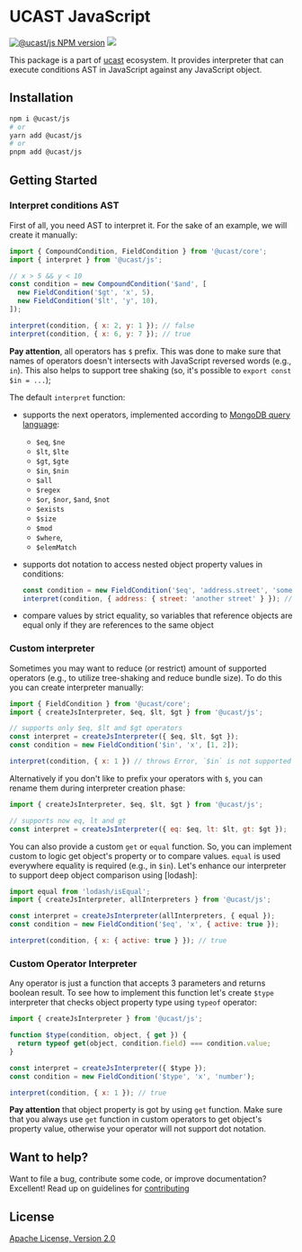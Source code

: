 # UCAST JavaScript

[![@ucast/js NPM version](https://badge.fury.io/js/%40ucast%2Fjs.svg)](https://badge.fury.io/js/%40ucast%2Fjs)
[![](https://img.shields.io/npm/dm/%40ucast%2Fjs.svg)](https://www.npmjs.com/package/%40ucast%2Fjs)

This package is a part of [ucast] ecosystem. It provides interpreter that can execute conditions AST in JavaScript against any JavaScript object.

[ucast]: https://github.com/stalniy/ucast

## Installation

```sh
npm i @ucast/js
# or
yarn add @ucast/js
# or
pnpm add @ucast/js
```

## Getting Started

### Interpret conditions AST

First of all, you need AST to interpret it. For the sake of an example, we will create it manually:

```js
import { CompoundCondition, FieldCondition } from '@ucast/core';
import { interpret } from '@ucast/js';

// x > 5 && y < 10
const condition = new CompoundCondition('$and', [
  new FieldCondition('$gt', 'x', 5),
  new FieldCondition('$lt', 'y', 10),
]);

interpret(condition, { x: 2, y: 1 }); // false
interpret(condition, { x: 6, y: 7 }); // true
```

**Pay attention**, all operators has `$` prefix. This was done to make sure that names of operators doesn't intersects with JavaScript reversed words (e.g., `in`). This also helps to support tree shaking (so, it's possible to `export const $in = ...`);

The default `interpret` function:

* supports the next operators, implemented according to [MongoDB query language](https://docs.mongodb.com/manual/reference/operator/query/):

  * `$eq`, `$ne`
  * `$lt`, `$lte`
  * `$gt`, `$gte`
  * `$in`, `$nin`
  * `$all`
  * `$regex`
  * `$or`, `$nor`, `$and`, `$not`
  * `$exists`
  * `$size`
  * `$mod`
  * `$where`,
  * `$elemMatch`

* supports dot notation to access nested object property values in conditions:

  ```js
  const condition = new FieldCondition('$eq', 'address.street', 'some street');
  interpret(condition, { address: { street: 'another street' } }); // false
  ```

* compare values by strict equality, so variables that reference objects are equal only if they are references to the same object


### Custom interpreter

Sometimes you may want to reduce (or restrict) amount of supported operators (e.g., to utilize tree-shaking and reduce bundle size). To do this you can create interpreter manually:

```js
import { FieldCondition } from '@ucast/core';
import { createJsInterpreter, $eq, $lt, $gt } from '@ucast/js';

// supports only $eq, $lt and $gt operators
const interpret = createJsInterpreter({ $eq, $lt, $gt });
const condition = new FieldCondition('$in', 'x', [1, 2]);

interpret(condition, { x: 1 }) // throws Error, `$in` is not supported
```

Alternatively if you don't like to prefix your operators with `$`, you can rename them during interpreter creation phase:

```js
import { createJsInterpreter, $eq, $lt, $gt } from '@ucast/js';

// supports now eq, lt and gt
const interpret = createJsInterpreter({ eq: $eq, lt: $lt, gt: $gt });
```

You can also provide a custom `get` or `equal` function. So, you can implement custom to logic get object's property or to compare values. `equal` is used everywhere equality is required (e.g., in `$in`).
Let's enhance our interpreter to support deep object comparison using [lodash]:

```js
import equal from 'lodash/isEqual';
import { createJsInterpreter, allInterpreters } from '@ucast/js';

const interpret = createJsInterpreter(allInterpreters, { equal });
const condition = new FieldCondition('$eq', 'x', { active: true });

interpret(condition, { x: { active: true } }); // true
```

### Custom Operator Interpreter

Any operator is just a function that accepts 3 parameters and returns boolean result. To see how to implement this function let's create `$type` interpreter that checks object property type using `typeof` operator:

```js
import { createJsInterpreter } from '@ucast/js';

function $type(condition, object, { get }) {
  return typeof get(object, condition.field) === condition.value;
}

const interpret = createJsInterpreter({ $type });
const condition = new FieldCondition('$type', 'x', 'number');

interpret(condition, { x: 1 }); // true
```

**Pay attention** that object property is got by using `get` function. Make sure that you always use `get` function in custom operators to get object's property value, otherwise your operator will not support dot notation.

## Want to help?

Want to file a bug, contribute some code, or improve documentation? Excellent! Read up on guidelines for [contributing]

## License

[Apache License, Version 2.0](http://www.apache.org/licenses/LICENSE-2.0)

[contributing]: https://github.com/stalniy/uscast/blob/master/CONTRIBUTING.md
